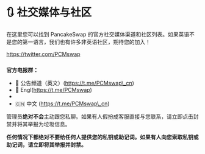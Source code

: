 # 🔃 社交媒体与社区

在这里您可以找到 PancakeSwap 的官方社交媒体渠道和社区列表。如果英语不是您的第一语言，我们也有许多非英语社区，期待您的加入！



​https://twitter.com/PCMswap



### &#x20;<a href="#dian-bao-telegram" id="dian-bao-telegram"></a>

**官方电报群：**

* 📣 公告频道（英文）(https://t.me/PCMswap\_cn)
* 🥞 Engl(https://t.me/PCMswap​)
*
* 🇨🇳 中文 (​https://t.me/PCMswap​\_cn)



管理员**绝对不会**主动跟您私聊。如果有人假扮成客服直接与您联系，请立即点击封禁并将其举报为垃圾信息。

**任何情况下都绝对不要给任何人提供您的私钥或助记词。如果有人向您索取私钥或助记词，请立即将其举报并封禁。**
